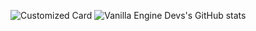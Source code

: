 ![Customized Card](https://github-readme-stats.vercel.app/api/pin?username=VanillaEngineDevs&repo=Vanilla-Engine&title_color=fff&icon_color=f9f9f9&text_color=9f9f9f&bg_color=151515)
![Vanilla Engine Devs's GitHub stats](https://github-readme-stats.vercel.app/api?username=anuraghazra&show_icons=true&theme=radical)